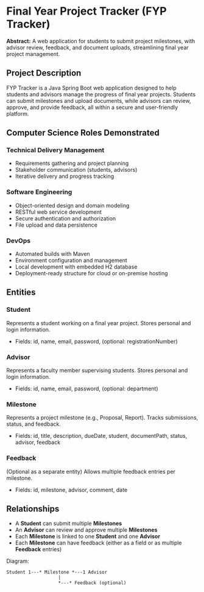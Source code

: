 # Final Year Project Tracker (FYP Tracker)

**Abstract:**
A web application for students to submit project milestones, with advisor review, feedback, and document uploads, streamlining final year project management.

## Project Description
FYP Tracker is a Java Spring Boot web application designed to help students and advisors manage the progress of final year projects. Students can submit milestones and upload documents, while advisors can review, approve, and provide feedback, all within a secure and user-friendly platform.

## Computer Science Roles Demonstrated

### Technical Delivery Management
- Requirements gathering and project planning
- Stakeholder communication (students, advisors)
- Iterative delivery and progress tracking

### Software Engineering
- Object-oriented design and domain modeling
- RESTful web service development
- Secure authentication and authorization
- File upload and data persistence

### DevOps
- Automated builds with Maven
- Environment configuration and management
- Local development with embedded H2 database
- Deployment-ready structure for cloud or on-premise hosting

## Entities

### Student
Represents a student working on a final year project. Stores personal and login information.
- Fields: id, name, email, password, (optional: registrationNumber)

### Advisor
Represents a faculty member supervising students. Stores personal and login information.
- Fields: id, name, email, password, (optional: department)

### Milestone
Represents a project milestone (e.g., Proposal, Report). Tracks submissions, status, and feedback.
- Fields: id, title, description, dueDate, student, documentPath, status, advisor, feedback

### Feedback
(Optional as a separate entity) Allows multiple feedback entries per milestone.
- Fields: id, milestone, advisor, comment, date

## Relationships
- A **Student** can submit multiple **Milestones**
- An **Advisor** can review and approve multiple **Milestones**
- Each **Milestone** is linked to one **Student** and one **Advisor**
- Each **Milestone** can have feedback (either as a field or as multiple **Feedback** entries)

Diagram:

    Student 1---* Milestone *---1 Advisor
                       |
                       *---* Feedback (optional)
